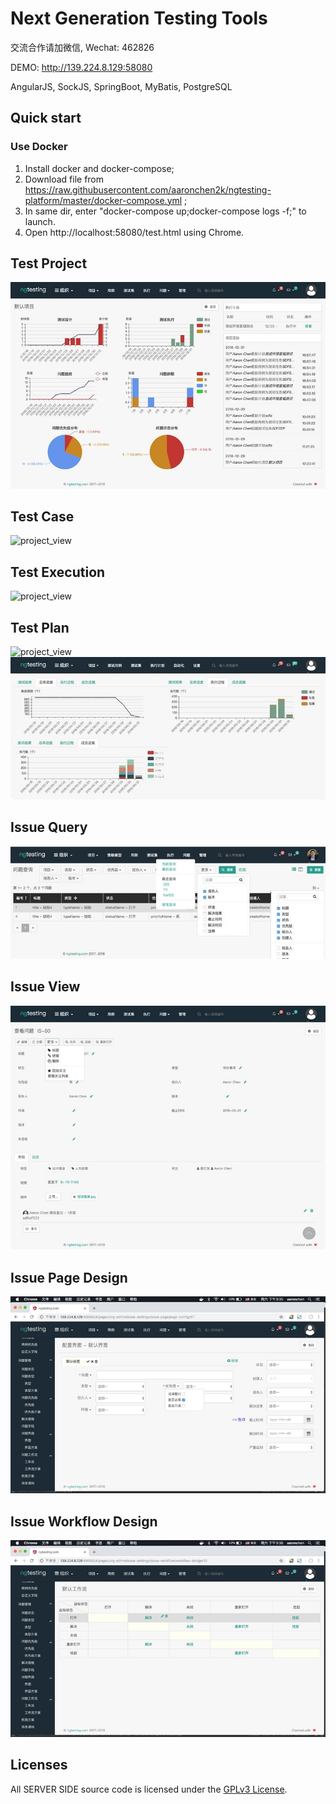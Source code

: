 # Next Generation Testing Tools
交流合作请加微信, Wechat: 462826

DEMO: http://139.224.8.129:58080

AngularJS, SockJS, SpringBoot, MyBatis, PostgreSQL  

## Quick start
### Use Docker

1. Install docker and docker-compose;
2. Download file from https://raw.githubusercontent.com/aaronchen2k/ngtesting-platform/master/docker-compose.yml ;
3. In same dir, enter "docker-compose up;docker-compose logs -f;" to launch.
4. Open http://localhost:58080/test.html using Chrome.

## Test Project
![project_view](xdoc/capture/project_view.jpg)

## Test Case
![project_view](xdoc/capture/case_edit.jpg)

## Test Execution
![project_view](xdoc/capture/case_exe.jpg)

## Test Plan
![project_view](xdoc/capture/plan_exe_result.jpg)
![project_view](xdoc/capture/plan_exe_progress.jpg)

## Issue Query
![issue_query](xdoc/capture/issue_query.jpg)

## Issue View
![issue_view](xdoc/capture/issue_view.jpg)

## Issue Page Design
![issue_page_design](xdoc/capture/issue_page_design.jpg)

## Issue Workflow Design
![issue_workflow_design](xdoc/capture/issue_workflow_design.jpg)

## Licenses

All SERVER SIDE source code is licensed under the [GPLv3 License](LICENSE.md).
